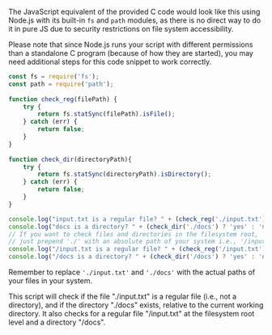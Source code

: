 The JavaScript equivalent of the provided C code would look like this using Node.js with its built-in `fs` and `path` modules, as there is no direct way to do it in pure JS due to security restrictions on file system accessibility. 

Please note that since Node.js runs your script with different permissions than a standalone C program (because of how they are started), you may need additional steps for this code snippet to work correctly.

```javascript
const fs = require('fs');
const path = require('path');
 
function check_reg(filePath) {
    try {
        return fs.statSync(filePath).isFile();
    } catch (err) {
        return false;
    }
}
  
function check_dir(directoryPath){
    try {
        return fs.statSync(directoryPath).isDirectory();
    } catch (err) {
        return false;
    }
} 

console.log("input.txt is a regular file? " + (check_reg('./input.txt') ? 'yes' : 'no'));
console.log("docs is a directory? " + (check_dir('./docs') ? 'yes' : 'no'));
// If you want to check files and directories in the filesystem root, 
// just prepend './' with an absolute path of your system i.e., '/input.txt', '/docs'. 
console.log("/input.txt is a regular file? " + (check_reg('/input.txt') ? 'yes' : 'no'));
console.log("/docs is a directory? " + (check_dir('/docs') ? 'yes' : 'no'));
```
Remember to replace `'./input.txt'` and `'./docs'` with the actual paths of your files in your system. 

This script will check if the file "./input.txt" is a regular file (i.e., not a directory), and if the directory "./docs" exists, relative to the current working directory. It also checks for a regular file "/input.txt" at the filesystem root level and a directory "/docs".

